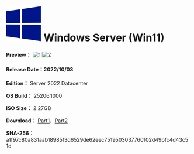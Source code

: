 # <img src="/icons/windows-server.svg"> Windows Server (Win11)

**Preview：**
![1](/preview/s2022_25206.1000_221003_1.png)
![2](/preview/s2022_25206.1000_221003_2.png)

#### Release Date：2022/10/03

**Edition：** Server 2022 Datacenter

**OS Build：** 25206.1000

**ISO Size：** 2.27GB

**Download：** [Part1](https://github.com/WhatTheBlock/WindowsSimplify/releases/download/iso/s2022_25206.1000_221003.part1.rar)、[Part2](https://github.com/WhatTheBlock/WindowsSimplify/releases/download/iso/s2022_25206.1000_221003.part2.rar)

**SHA-256：**  a1f97c80a831aab18985f3d6529de62eec7519503037760102d49bfc4d43c51d
